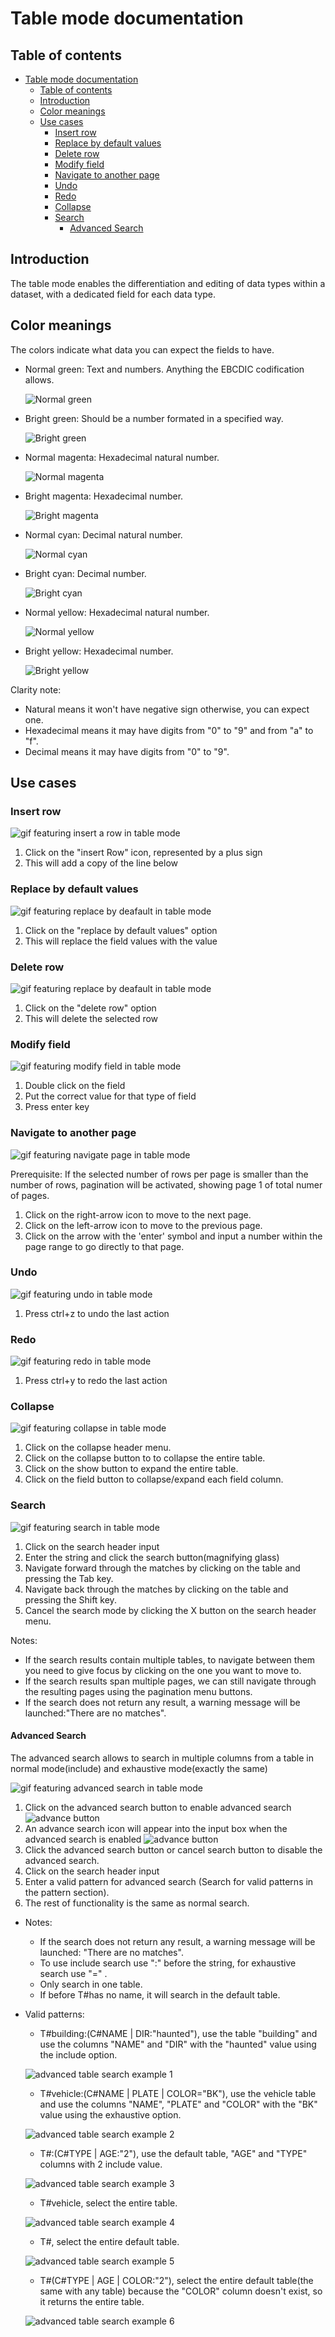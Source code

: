 # Table mode documentation

## Table of contents
- [Table mode documentation](#table-mode-documentation)
	- [Table of contents](#table-of-contents)
	- [Introduction](#introduction)
	- [Color meanings](#color-meanings)
	- [Use cases](#use-cases)
		- [Insert row](#insert-row)
		- [Replace by default values](#replace-by-default-values)
		- [Delete row](#delete-row)
		- [Modify field](#modify-field)
		- [Navigate to another page](#navigate-to-another-page)
		- [Undo](#undo)
		- [Redo](#redo)
		- [Collapse](#collapse)
		- [Search](#search)
			- [Advanced Search](#advanced-search)

## Introduction
The table mode enables the differentiation and editing of data types within a dataset, with a dedicated field for each data type.

## Color meanings

The colors indicate what data you can expect the fields to have.

- Normal green: Text and numbers. Anything the EBCDIC codification allows.

	![Normal green](./assets/NormalGreen.png)

- Bright green: Should be a number formated in a specified way.

	![Bright green](./assets/BrightGreen.png)

- Normal magenta: Hexadecimal natural number.

	![Normal magenta](./assets/NormalMagenta.png)

- Bright magenta: Hexadecimal number.

	![Bright magenta](./assets/BrightMagenta.png)

- Normal cyan: Decimal natural number.
	
	![Normal cyan](./assets/NormalCyan.png)

- Bright cyan: Decimal number.
	
	![Bright cyan](./assets/BrightCyan.png)

- Normal yellow: Hexadecimal natural number.
	
	![Normal yellow](./assets/NormalYellow.png)

- Bright yellow: Hexadecimal number.
	
	![Bright yellow](./assets/BrightYellow.png)

Clarity note:
 - Natural means it won't have negative sign otherwise, you can expect one.
 - Hexadecimal means it may have digits from "0" to "9" and from "a" to "f".
 - Decimal means it may have digits from "0" to "9".

## Use cases

### Insert row

![gif featuring insert a row in table mode](./assets/InsertRowTable.gif)

1. Click on the "insert Row" icon, represented by a plus sign
2. This will add a copy of the line below

### Replace by default values

![gif featuring replace by deafault in table mode](./assets/Replace.gif)

1. Click on the "replace by default values" option
2. This will replace the field values with the value

### Delete row

![gif featuring replace by deafault in table mode](./assets/Delete.gif)

1. Click on the "delete row" option
2. This will delete the selected row

### Modify field

![gif featuring modify field in table mode](./assets/ModifyField.gif)

1. Double click on the field
2. Put the correct value for that type of field
3. Press enter key

### Navigate to another page

![gif featuring navigate page in table mode](./assets/NavigatePageTable.gif)

Prerequisite: If the selected number of rows per page is smaller than the number of rows, pagination will be activated, showing page 1 of total numer of pages.

1. Click on the right-arrow icon to move to the next page.
2. Click on the left-arrow icon to move to the previous page.
3. Click on the arrow with the 'enter' symbol and input a number within the page range to go directly to that page.

### Undo

![gif featuring undo in table mode](./assets/UndoUpdateTable.gif)

1. Press ctrl+z to undo the last action

### Redo

![gif featuring redo in table mode](./assets/RedoTable.gif)

1. Press ctrl+y to redo the last action

### Collapse

![gif featuring collapse in table mode](./assets/Collapse.gif)

1. Click on the collapse header menu.
2. Click on the collapse button to to collapse the entire table.
3. Click on the show button to expand the entire table.
3. Click on the field button to collapse/expand each field column.

### Search

![gif featuring search in table mode](./assets/SearchTable.gif)

1. Click on the search header input
2. Enter the string and click the search button(magnifying glass)
3. Navigate forward through the matches by clicking on the table and pressing the Tab key.
4. Navigate back through the matches by clicking on the table and pressing the Shift key.
5. Cancel the search mode by clicking the X button on the search header menu.

Notes: 
- If the search results contain multiple tables, to navigate between them you need to give focus by clicking on the one you want to move to.
- If the search results span multiple pages, we can still navigate through the resulting pages using the pagination menu buttons.
- If the search does not return any result, a warning message will be launched:"There are no matches".

#### Advanced Search
The advanced search allows to search in multiple columns from a table in normal mode(include) and exhaustive mode(exactly the same)

![gif featuring advanced search in table mode](./assets/AdvancedTableSearch.gif)

1. Click on the advanced search button to enable advanced search ![advance button](./assets/AdvanceSearchButton.png)
2. An advance search icon will appear into the input box when the advanced search is enabled ![advance button](./assets/AdvanceSearchIcon.png)
3. Click the advanced search button or cancel search button to disable the advanced search.
3. Click on the search header input
4. Enter a valid pattern for advanced search (Search for valid patterns in the pattern section).
5. The rest of functionality is the same as normal search.

- Notes:
	- If the search does not return any result, a warning message will be launched: "There are no matches".
	- To use include search use ":" before the string, for exhaustive search use "=" .
	- Only search in one table.
	- If before T#has no name, it will search in the default table.
	


- Valid patterns:
	- T#building:(C#NAME | DIR:"haunted"), use the table "building" and use the columns "NAME" and "DIR" with the "haunted" value using the include option.

	![advanced table search example 1](./assets/AdvanceTableSearch1.png)

	- T#vehicle:(C#NAME | PLATE | COLOR="BK"), use the vehicle table  and use the columns "NAME", "PLATE" and "COLOR" with the "BK" value using the exhaustive option.
	
	![advanced table search example 2](./assets/AdvanceTableSearch2.png)

	- T#:(C#TYPE | AGE:"2"), use the default table, "AGE" and "TYPE" columns with 2 include value.

	![advanced table search example 3](./assets/AdvanceTableSearch3.png)

	- T#vehicle, select the entire table.

	![advanced table search example 4](./assets/AdvanceTableSearch4.png)

	- T#, select the entire default table.

	![advanced table search example 5](./assets/AdvanceTableSearch5.png)

	- T#(C#TYPE | AGE | COLOR:"2"), select the entire default table(the same with any table) because the "COLOR" column doesn't exist, so it returns the entire table.

	![advanced table search example 6](./assets/AdvanceTableSearch6.png)


